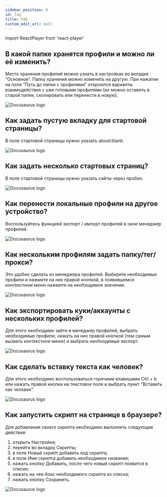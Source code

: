 ```yaml
---
sidebar_position: 0
id: faq
title: FAQ
custom_edit_url: null
---
```


import ReactPlayer from 'react-player'


## В какой папке хранятся профили и можно ли её изменить?

Место хранения профилей можно узнать в настройках во вкладке “Основное”. Папку хранения можно изменить на другую. При нажатии на поле “Путь до папки с профилями” откроются варианты взаимодействия с уже готовыми профилями (их можно оставить в старой папке, скопировать или перенести в новую).

![Docusaurus logo](/img/FAQ/rus/faq-1.png)

## Как задать пустую вкладку для стартовой страницы?

В поле стартовой страницы нужно указать about:blank.

![Docusaurus logo](/img/FAQ/rus/faq-2.png)

## Как задать несколько стартовых страниц?

В поле стартовой страницы нужно указать сайты через пробел.

![Docusaurus logo](/img/FAQ/rus/faq-3.png)

## Как перенести локальные профили на другое устройство?

Воспользуйтесь функцией экспорт / импорт профилей в окне менеджер профилей.

![Docusaurus logo](/img/FAQ/rus/faq-4.png)

## Как нескольким профилям задать папку/тег/прокси?

Это удобно сделать из менеджера профилей. Выберите необходимые профили и нажмите на них правой кнопкой, в появившемся контекстном меню нажмите на необходимое значение.

![Docusaurus logo](/img/FAQ/rus/faq-5.png)

## Как экспортировать куки/аккаунты с нескольких профилей?

Для этого необходимо зайти в менеджер профилей, выбрать необходимые профили, нажать на них правой кнопкой (тем самым вызвать контекстное меню) и выбрать необходимый экспорт.

![Docusaurus logo](/img/FAQ/rus/faq-6.png)

## Как сделать вставку текста как человек?
Для этого необходимо воспользоваться горячими клавишами Ctrl + b или нажать правой кнопки на текстовое поле и выбрать пункт “Вставить как человек”.

![Docusaurus logo](/img/FAQ/rus/faq-7.png)

## Как запустить скрипт на странице в браузере?
Для добавления своего скрипта необходимо выполнить следующие действия:
1. открыть Настройки;
2. перейти во вкладку Скрипты;
3. в поле Новый скрипт добавить код скрипта;
4. в поле Имя скрипта добавить необходимое название;
5. нажать кнопку Добавить, после чего новый скрипт появится в списке;
6. нажать на чек-бокс необходимого скрипта из списка;
7. нажать кнопку Сохранить.

![Docusaurus logo](/img/FAQ/rus/faq-8.png)